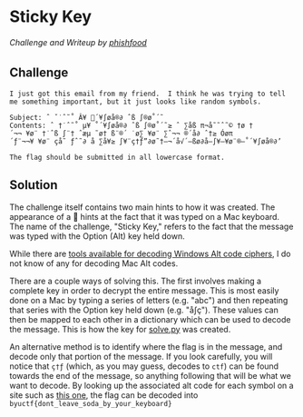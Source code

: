 # Sticky Key

###### Challenge and Writeup by [phishfood](https://ctftime.org/user/136455)

## Challenge

```
I just got this email from my friend.  I think he was trying to tell me something important, but it just looks like random symbols.

Subject: ˆ ˇ˙ˆ˜˚ Â¥ ´¥∫øå®∂ ˆß ∫®ø˚´˜
Contents: ˆ †˙ˆ˜˚ µ¥ ˚´¥∫øå®∂ ˆß ∫®ø˚´˜≥ ˆ ∑åß π¬å˜˜ˆ˜© †ø †´¬¬ ¥ø¨ †˙ˆß ∫¨† ˆæµ ˜ø† ß¨®´ ˙ø∑ ¥ø¨ ∑ˆ¬¬ ®´å∂ ˆ†≥ Óøπ´ƒ¨¬¬¥ ¥ø¨ çå˜ ƒˆ˜∂ å ∑å¥≥ ∫¥¨ç†ƒ”∂ø˜†—¬´å√´—ßø∂å—∫¥—¥ø¨®—˚´¥∫øå®∂’

The flag should be submitted in all lowercase format.
```

## Solution

The challenge itself contains two main hints to how it was created.  The appearance of a  hints at the fact that it was typed on a Mac keyboard.  The name of the challenge, "Sticky Key," refers to the fact that the message was typed with the Option (Alt) key held down.

While there are [tools available for decoding Windows Alt code ciphers](https://www.dcode.fr/alt-codes-converter), I do not know of any for decoding Mac Alt codes.

There are a couple ways of solving this. The first involves making a complete key in order to decrypt the entire message.  This is most easily done on a Mac by typing a series of letters (e.g. "abc") and then repeating that series with the Option key held down (e.g. "å∫ç").  These values can then be mapped to each other in a dictionary which can be used to decode the message.  This is how the key for [solve.py](./solve.py) was created.

An alternative method is to identify where the flag is in the message, and decode only that portion of the message.  If you look carefully, you will notice that `ç†ƒ` (which, as you may guess, decodes to `ctf`) can be found towards the end of the message, so anything following that will be what we want to decode.  By looking up the associated alt code for each symbol on a site such as [this one](https://howtotypeanything.com/alt-codes-on-mac/), the flag can be decoded into `byuctf{dont_leave_soda_by_your_keyboard}`

